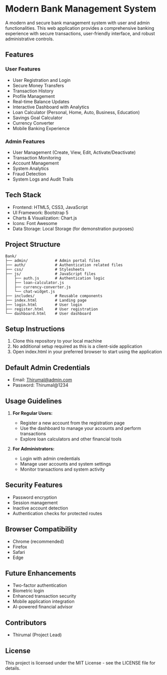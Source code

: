 # Modern Bank Management System

A modern and secure bank management system with user and admin functionalities. This web application provides a comprehensive banking experience with secure transactions, user-friendly interface, and robust administrative controls.

## Features

### User Features
- User Registration and Login
- Secure Money Transfers
- Transaction History
- Profile Management
- Real-time Balance Updates
- Interactive Dashboard with Analytics
- Loan Calculator (Personal, Home, Auto, Business, Education)
- Savings Goal Calculator
- Currency Converter
- Mobile Banking Experience

### Admin Features
- User Management (Create, View, Edit, Activate/Deactivate)
- Transaction Monitoring
- Account Management
- System Analytics
- Fraud Detection
- System Logs and Audit Trails

## Tech Stack
- Frontend: HTML5, CSS3, JavaScript
- UI Framework: Bootstrap 5
- Charts & Visualization: Chart.js
- Icons: Font Awesome
- Data Storage: Local Storage (for demonstration purposes)

## Project Structure
```
Bank/
├── admin/            # Admin portal files
├── auth/             # Authentication related files
├── css/              # Stylesheets
├── js/               # JavaScript files
│   ├── auth.js       # Authentication logic
│   ├── loan-calculator.js
│   ├── currency-converter.js
│   └── chat-widget.js
├── includes/         # Reusable components
├── index.html        # Landing page
├── login.html        # User login
├── register.html     # User registration
└── dashboard.html    # User dashboard
```

## Setup Instructions
1. Clone this repository to your local machine
2. No additional setup required as this is a client-side application
3. Open index.html in your preferred browser to start using the application

## Default Admin Credentials
- Email: Thirumal@admin.com
- Password: Thirumal@1234

## Usage Guidelines
1. **For Regular Users:**
   - Register a new account from the registration page
   - Use the dashboard to manage your accounts and perform transactions
   - Explore loan calculators and other financial tools

2. **For Administrators:**
   - Login with admin credentials
   - Manage user accounts and system settings
   - Monitor transactions and system activity

## Security Features
- Password encryption
- Session management
- Inactive account detection
- Authentication checks for protected routes

## Browser Compatibility
- Chrome (recommended)
- Firefox
- Safari
- Edge

## Future Enhancements
- Two-factor authentication
- Biometric login
- Enhanced transaction security
- Mobile application integration
- AI-powered financial advisor

## Contributors
- Thirumal (Project Lead)

## License
This project is licensed under the MIT License - see the LICENSE file for details.
